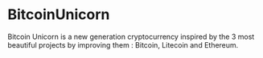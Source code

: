# BitcoinUnicorn
Bitcoin Unicorn is a new generation cryptocurrency inspired by the 3 most beautiful projects by improving them : Bitcoin, Litecoin and Ethereum.
